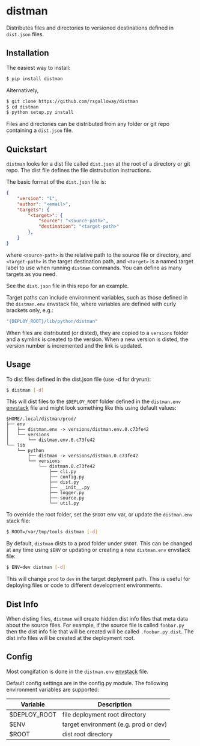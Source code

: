 distman
=======

Distributes files and directories to versioned destinations defined in `dist.json` files.

## Installation

The easiest way to install:

```bash
$ pip install distman
```

Alternatively,

```bash
$ git clone https://github.com/rsgalloway/distman
$ cd distman
$ python setup.py install
```

Files and directories can be distributed from any folder or git repo containing a
`dist.json` file.

## Quickstart

`distman` looks for a dist file called `dist.json` at the root of a directory or
git repo. The dist file defines the file distrubution instructions.

The basic format of the `dist.json` file is:

```json
{
    "version": "1",
    "author": "<email>",
    "targets": {
        "<target>": {
            "source": "<source-path>",
            "destination": "<target-path>"
        },
    }
}
```

where `<source-path>` is the relative path to the source file or directory,
and `<target-path>` is the target destination path, and `<target>` is a named
target label to use when running `distman` commands. You can define as many targets
as you need.

See the `dist.json` file in this repo for an example.

Target paths can include environment variables, such as those defined in the
`distman.env` envstack file, where variables are defined with curly brackets only, e.g.:

```bash
"{DEPLOY_ROOT}/lib/python/distman"
```

When files are distributed (or disted), they are copied to a `versions` folder and
a symlink is created to the version. When a new version is disted, the version number
is incremented and the link is updated.

## Usage

To dist files defined in the dist.json file (use -d for dryrun):

```bash
$ distman [-d]
```

This will dist files to the `$DEPLOY_ROOT` folder defined in the `distman.env`
[envstack](https://github.com/rsgalloway/envstack) file and might look something
like this using default values:

```
$HOME/.local/distman/prod/
├── env
│   ├── distman.env -> versions/distman.env.0.c73fe42
│   └── versions
│       └── distman.env.0.c73fe42
└── lib
    └── python
        ├── distman -> versions/distman.0.c73fe42
        └── versions
            └── distman.0.c73fe42
                ├── cli.py
                ├── config.py
                ├── dist.py
                ├── __init__.py
                ├── logger.py
                ├── source.py
                └── util.py
```

To override the root folder, set the `$ROOT` env var, or update the `distman.env` stack file:

```bash
$ ROOT=/var/tmp/tools distman [-d]
```

By default, `distman` dists to a prod folder under `$ROOT`. This can be changed at any time
using `$ENV` or updating or creating a new `distman.env` envstack file:

```bash
$ ENV=dev distman [-d]
```

This will change `prod` to `dev` in the target deplyment path. This is useful for deploying
files or code to different development environments.

## Dist Info

When disting files, `distman` will create hidden dist info files that meta data about the
source files. For example, if the source file is called `foobar.py` then the dist info file
that will be created will be called `.foobar.py.dist`. The dist info files will be created at
the deployment root.

## Config

Most congifation is done in the `distman.env` [envstack](https://github.com/rsgalloway/envstack) file.

Default config settings are in the config.py module. The following environment variables are supported:

| Variable     | Description |
|--------------|-------------|
| $DEPLOY_ROOT | file deployment root directory |
| $ENV         | target environment (e.g. prod or dev) |
| $ROOT        | dist root directory |
